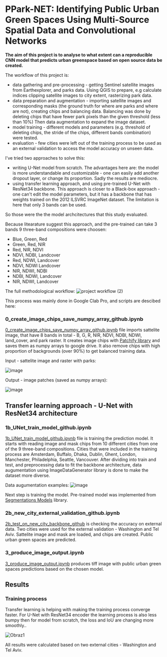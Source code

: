 <h1> PPark-NET: Identifying Public Urban Green Spaces Using Multi-Source Spatial Data and Convolutional Networks </h1>
 
<b>The aim of this project is to analyse to what extent can a reproducible CNN model that predicts urban greenspace based on open source data be created.</b> 
 
The workflow of this project is:
<ul>
<li>data gathering and pre-processing - getting Sentinel satellite images from Earthexplorer, and parks data. Using QGIS to prepare, e.g calculate indices clipping satellite images to city extent, rasterizing park data. </li>
<li>data preparation and augmentation - importing satellite images and corresponding masks (the ground truth for where are parks and where are not), creating chips and balancing data. Balancing was done by deleting chips that have fewer park pixels than the given threshold (less than 10%) Then data augmentation to expand the image dataset. </li>
<li>model training - different models and parameters (e.g. threshold of deleting chips, the stride of the chips, different bands combination) were tested. </li>
<li>evaluation - few cities were left out of the training process to be used as an external validation to access the model accuracy on unseen data.</li>
</ul>
  
I've tried two approaches to solve this:
<ul>
<li> writing U-Net model from scratch. The advantages here are: the model is more understandable and customizable - one can easily add another dropout layer, or change its proportion. Sadly the results are mediocre. </li>
<li> using transfer learning approach, and using pre-trained U-Net with ResNet34 backbone. This approach is closer to a Black-box approach - one can't edit the model parameters, but it has a backbone that has weights trained on the 2012 ILSVRC ImageNet dataset. The limitation is here that only 3 bands can be used.
</ul>

So those were the the model archcitectures that this study evaluated.

Because litearature suggest this approach, and the pre-trained can take 3 bands 9 three-band compositions were choosen:
<ul>
<li>Blue, Green, Red </li>
<li>Green, Red, NIR</li>
<li>Red, NIR, NDVI</li>
<li>NDVI, NDBI, Landcover</li>
<li>Red, NDWI, Landcover</li>
<li>NDVI, NDWI Landcover</li>
<li>NIR, NDWI, NDBI</li>
<li>NDBI, NDWI, Landcover</li>
<li>NIR, NDWI, Landcover</li>
</ul>

The full methodological workflow:
![project workflow (2)](https://user-images.githubusercontent.com/79871387/175558186-2383e3d5-1c83-4bb3-ace9-f06686488143.jpg)

This process was mainly done in Google Clab Pro, and scripts are descibed here:

<h3> 0_create_image_chips_save_numpy_array_github.ipynb </h3> 

[0_create_image_chips_save_numpy_array_github.ipynb](https://github.com/mar-koz22/Park-NET-identifying-Urban-parks-using-multi-source-spatial-data-and-Geo-AI/blob/main/Marta's-approach/0_create_image_chips.ipynb) file imports sattelite image, that have 8 bands in total - B, G, R, NIR, NDVI, NDBI, NDWI, land_cover, and park raster. It creates image chips with [Patchify library](https://pypi.org/project/patchify/) and saves them as numpy arrays to google drive. It also remove chips with high proportion of backgrounds (over 90%) to get balanced training data. 
 
Input - sattelite image and raster with parks:

![image](https://user-images.githubusercontent.com/79871387/168478919-4290f769-7580-440b-be7f-c7b30a6f8901.png)

Output - image patches (saved as numpy arrays):

![image](https://user-images.githubusercontent.com/79871387/168479179-0e84e309-38f9-4c04-b750-185401792654.png)

<h2>Transfer learning approach - U-Net with ResNet34 architecture </h2>

<h3> 1b_UNet_train_model_github.ipynb </h3>

[1b_UNet_train_model_github.ipynb](https://github.com/mar-koz22/Park-NET-identifying-Urban-parks-using-multi-source-spatial-data-and-Geo-AI/blob/main/Marta's-approach/UNet_with_Resnet_backbone/1b_UNet_parks_with_a_backbone_github.ipynb) file is training the prediction model. It starts with reading image and mask chips from 10 different cities from one of the 9 three-band compositions. Cities that were included in the training process are Amsterdam, Buffalo, Dhaka, Dublin, Ghent, London, Manchester, Philadelphia, Seattle, Vancouver. After dividing into train and test, and preprocessing data to fit the backbone architecture, data augumentation using ImageDataGenerator library is done to make the dataset more diverse.

Data augumentation examples:
![image](https://user-images.githubusercontent.com/79871387/175539657-ae314c94-7006-4458-bf3a-6f9d1b088832.png)


Next step is training the model. Pre-trained model was implemented from [Segmentations Models](https://github.com/qubvel/segmentation_models) library.


<h3> 2b_new_city_external_validation_github.ipynb </h3>

[2b_test_on_new_city_backbone_github](https://github.com/mar-koz22/Park-NET-identifying-Urban-parks-using-multi-source-spatial-data-and-Geo-AI/blob/main/Marta's-approach/UNet_with_Resnet_backbone/2b_test_on_new_city_backbone_github.ipynb) is checking the accuracy on external data. Two cities were used for the external validation - Washington and Tel Aviv. Sattelite image and mask are loaded, and chips are created. Public urban green spaces are predicted.

<h3> 3_produce_image_output.ipynb </h3>

[3_produce_image_output.ipynb](https://github.com/mar-koz22/Park-NET-identifying-Urban-parks-using-multi-source-spatial-data-and-Geo-AI/blob/main/Marta's-approach/3_produce_image_output.ipynb) produces tiff image with public urban green spaces predictions based on the chosen model.

<h2>Results</h2>

<h3> Training process </h3>
Transfer learning is helping with making the training process converge faster. For U-Net with ResNet34 encoder the learning process is also less bumpy then for model from scratch, the loss and IoU are changing more smoothly..

![Obraz1](https://user-images.githubusercontent.com/79871387/175571701-584615aa-e241-4149-b7fe-a4c74cd9bfbf.png)

All results were calculated based on two external cities - Washington and Tel Aviv.
